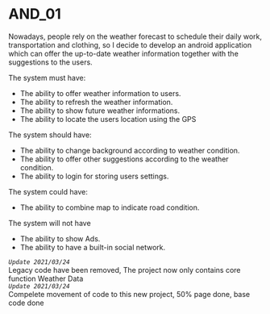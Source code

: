 # AND_01
Nowadays, people rely on the weather forecast to schedule their daily work, transportation and clothing, so I decide to develop an android application which can offer the up-to-date weather information together with the suggestions to the users.  

The system must have:  
+ The ability to offer weather information to users.
+ The ability to refresh the weather information.
+ The ability to show future weather informations.
+ The ability to locate the users location using the GPS

The system should have:  
+ The ability to change background according to weather condition.
+ The ability to offer other suggestions according to the weather condition.
+ The ability to login for storing users settings.

The system could have:  
+ The ability to combine map to indicate road condition.  

The system will not have  
+ The ability to show Ads.
+ The ability to have a built-in social network.  
   
_`Update 2021/03/24`_  
Legacy code have been removed, The project now only contains core function Weather Data  
_`Update 2021/03/24`_  
Compelete movement of code to this new project, 50% page done, base code done
